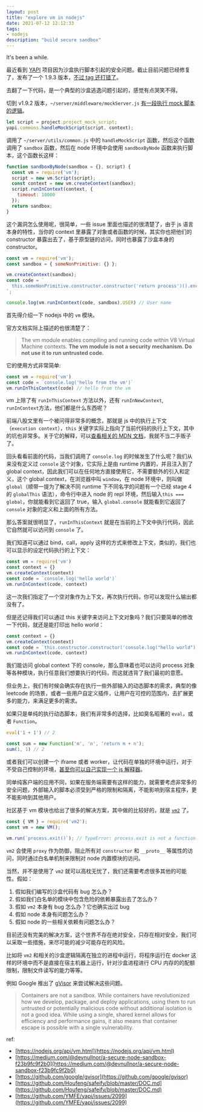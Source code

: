 ```yaml
---
layout: post
title: "explore vm in nodejs"
date: 2021-07-12 12:12:33
tags:
- nodejs
description: "build secure sandbox"
---
```


It's been a while.

最近看到 [YAPI](https://github.com/YMFE/yapi) 项目因为沙盒执行脚本引起的安全问题。截止目前问题已经修复了，发布了一个 1.9.3 版本，[不过 tag 还打错了](https://github.com/YMFE/yapi/issues/2254)。

去翻了一下代码，是一个典型的沙盒逃逸问题引起的，感觉有点哭笑不得。

切到 v1.9.2 版本，`~/server/middleware/mockServer.js` [有一段执行 mock 脚本的逻辑](https://github.com/YMFE/yapi/blob/ff13353e2fd6e2c37908427dd2e6d287ef8d28ec/server/middleware/mockServer.js#L331)。

```js
let script = project.project_mock_script;
yapi.commons.handleMockScript(script, context);
```

调用了 `~/server/utils/common.js` 中的 `handleMockScript` 函数，然后这个函数调用了 `sandbox` 函数，然后在 node 环境中会使用 `sandboxByNode` 函数来执行脚本，这个函数长这样：

```js
function sandboxByNode(sandbox = {}, script) {
  const vm = require('vm');
  script = new vm.Script(script);
  const context = new vm.createContext(sandbox);
  script.runInContext(context, {
    timeout: 10000
  });
  return sandbox;
}
```

这个漏洞怎么使用呢，很简单，一些 issue 里面也描述的很清楚了，由于 js 语言本身的特性，当你的 context 里暴露了对象或者函数的时候，其实你也把他们的 constructor 暴露出去了，基于原型链的访问，同时也暴露了沙盒本身的 constructor。

```js
const vm = require('vm');
const sandbox = { someNonPrimitive: {} };

vm.createContext(sandbox);
const code = `
  this.someNonPrimitive.constructor.constructor('return process')().env;
`;

console.log(vm.runInContext(code, sandbox).USER) // User name
```

首先得介绍一下 nodejs 中的 `vm` 模块。

官方文档实际上描述的也很清楚了：

> The vm module enables compiling and running code within V8 Virtual Machine contexts. **The vm module is not a security mechanism. Do not use it to run untrusted code.**

它的使用方式非常简单:

```js
const vm = require('vm')
const code = `console.log('hello from the vm')`
vm.runInThisContext(code) // hello from the vm
```

vm 上除了有 `runInThisContext` 方法以外，还有 `runInNewContext`, `runInContext`方法，他们都是什么东西呢？

前端八股文里有一个被问得非常多的概念，那就是 js 中的执行上下文 （`execution context`），`this` 关键字实际上指向了当前代码的执行上下文，其中的坑也非常多。关于它的解释，可以[查看相关的 MDN 文档](https://developer.mozilla.org/en-US/docs/Web/JavaScript/Reference/Operators/this)，我就不当二手贩子了。

回头看看前面的代码，当我们调用了 `console.log` 的时候发生了什么呢？我们从来没有定义过 `console` 这个对象，它实际上是由 runtime 内置的，并且注入到了 global context，因此我们可以在任何地方直接使用它，不需要额外的引入和定义，这个 global context，在浏览器中叫 `window`，在 node 环境中，则叫做 `global`（顺带一提为了解决不同 runtime 下不同名字的问题有一个已经 stage 4 的 `globalThis` 语法），命令行中进入 node 的 repl 环境，然后输入`this === global`，你就能看到它返回了 true，输入 `global.console` 就能看到它返回了 `console` 对象的定义和上面的所有方法。

那么答案就很明显了，`runInThisContext` 就是在当前的上下文中执行代码，因此它自然就可以访问到 `console` 了。

我们知道可以通过 bind，call，apply 这样的方式来修改上下文，类似的，我们也可以显示的设定代码执行的上下文：

```js
const vm = require('vm')
const context = {}
vm.createContext(context)
const code = `console.log('hello world')`
vm.runInContext(code, context)
```

这一次我们指定了一个空对象作为上下文，再次执行代码，你可以发现什么输出都没有了。

但是还记得我们可以通过 this 关键字来访问上下文对象吗？我们只要简单的修改一下代码，就还是能打印出 hello world：

```js
const context = {}
vm.createContext(context)
const code = `this.constructor.constructor('console.log("hello world")')()`
vm.runInContext(code, context)
```

我们能访问 global context 下的 console，那么意味着也可以访问 process 对象等各种模块，执行任意我们想要执行的代码，而这就违背了我们最初的意愿。

但业务上，我们有时候会确实存在执行一些外部输入的动态脚本的需求，典型的像 leetcode 的场景，或者一些用户自定义插件，让用户在可控的范围内，去扩展更多的能力，来满足更多的需求。

如果只是单纯的执行动态脚本，我们有非常多的选择，比如臭名昭著的 `eval`，或者 `Function`。

```js
eval('1 + 1') // 2

const sum = new Function('m', 'n', 'return m + n');
sum(1, 1) // 2
```

或者我们可以创建一个 iframe 或者 worker，让代码在单独的环境中运行，对于不受自己控制的环境，[甚至你可以自己实现一个 js 解释器](https://zhuanlan.zhihu.com/p/34191831)。

同单纯客户端的应用不同，如果在服务端需要有这样的能力，就需要考虑非常多的安全问题，外部输入的脚本必须受到严格的限制和隔离，不能影响到宿主程序，更不能影响到其他用户。

社区基于 vm 模块也给出了很多的解决方案，其中做的比较好的，就是 [`vm2`](https://www.npmjs.com/package/vm2) 了。

```js
const { VM } = require('vm2');
const vm = new VM();

vm.run(`process.exit()`); // TypeError: process.exit is not a function
```

`vm2` 会使用 `proxy` 作为防御，阻止所有对 `constructor` 和 `__proto__` 等属性的访问，同时通过白名单机制来限制对 node 内置模块的访问。

当然，并不是使用了 `vm2` 就可以高枕无忧了，我们还需要考虑很多其他的可能性。假如：

1. 假如我们编写的沙盒代码有 bug 怎么办？
2. 假如我们白名单的模块中包含危险的依赖暴露出去了怎么办？
3. 假如 `vm2` 本身有 bug 怎么办？它也确实出过 bug
4. 假如 node 本身有问题怎么办？
5. 假如 node 的一些相关依赖有问题怎么办？

目前还没有完美的解决方案，这个世界不存在绝对安全，只存在相对安全，我们可以采取一些措施，来尽可能的减少可能存在的风险。

比如将 `vm2` 和相关的沙盒逻辑隔离在独立的进程中运行，将程序运行在 docker 这样的环境中而不是直接在宿主机器上运行，针对沙盒进程进行 CPU 内存的的配额限制，限制文件读写的能力等等。

例如 Google 推出了 [gVisor](https://github.com/google/gvisor) 来尝试解决这些问题。

> Containers are not a sandbox. While containers have revolutionized how we develop, package, and deploy applications, using them to run untrusted or potentially malicious code without additional isolation is not a good idea. While using a single, shared kernel allows for efficiency and performance gains, it also means that container escape is possible with a single vulnerability.

ref:

- [https://nodejs.org/api/vm.html](https://nodejs.org/api/vm.html)
- [https://medium.com/@devnullnor/a-secure-node-sandbox-f23b9fc9f2b0](https://medium.com/@devnullnor/a-secure-node-sandbox-f23b9fc9f2b0)
- [https://github.com/google/gvisor](https://github.com/google/gvisor)
- [https://github.com/Houfeng/safeify/blob/master/DOC.md](https://github.com/Houfeng/safeify/blob/master/DOC.md)
- [https://github.com/YMFE/yapi/issues/2099](https://github.com/YMFE/yapi/issues/2099)
